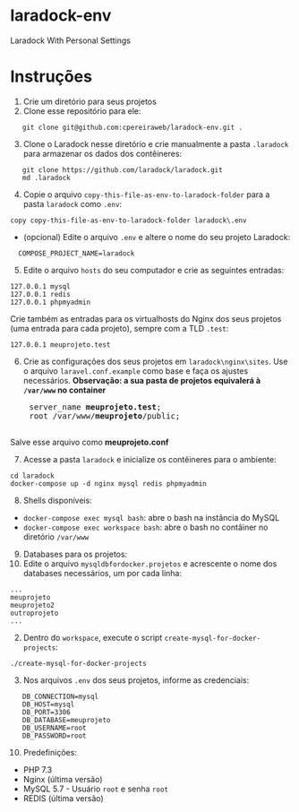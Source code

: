 # laradock-env
Laradock With Personal Settings

# Instruções

1. Crie um diretório para seus projetos
2. Clone esse repositório para ele:
```
   git clone git@github.com:cpereiraweb/laradock-env.git .
```
3. Clone o Laradock nesse diretório e crie manualmente a pasta `.laradock` para armazenar os dados dos contêineres:
```
   git clone https://github.com/laradock/laradock.git
   md .laradock
```

4. Copie o arquivo `copy-this-file-as-env-to-laradock-folder` para a pasta `laradock` como `.env`:
```
copy copy-this-file-as-env-to-laradock-folder laradock\.env
```
  - (opcional) Edite o arquivo `.env` e altere o nome do seu projeto Laradock:
```
  COMPOSE_PROJECT_NAME=laradock
```
5. Edite o arquivo `hosts` do seu computador e crie as seguintes entradas:
```
127.0.0.1 mysql
127.0.0.1 redis
127.0.0.1 phpmyadmin
```
Crie também as entradas para os virtualhosts do Nginx dos seus projetos (uma entrada para cada projeto), sempre com a TLD `.test`:
```
127.0.0.1 meuprojeto.test
```
6. Crie as configurações dos seus projetos em `laradock\nginx\sites`.  Use o arquivo `laravel.conf.example` como base e faça os ajustes necessários.
**Observação: a sua pasta de projetos equivalerá à `/var/www` no container**
<pre>
    server_name <strong>meuprojeto.test</strong>;
    root /var/www/<strong>meuprojeto</strong>/public;

</pre>
Salve esse arquivo como **meuprojeto.conf**

7. Acesse a pasta `laradock` e inicialize os contêineres para o ambiente:
```
cd laradock
docker-compose up -d nginx mysql redis phpmyadmin
```
8. Shells disponíveis:
- `docker-compose exec mysql bash`: abre o bash na instância do MySQL
- `docker-compose exec workspace bash`: abre o bash no contâiner no diretório `/var/www`
9. Databases para os projetos:
 1. Edite o arquivo `mysqldbfordocker.projetos` e acrescente o nome dos databases necessários, um por cada linha:
```
...
meuprojeto
meuprojeto2
outroprojeto
...
```
 2. Dentro do `workspace`, execute o script `create-mysql-for-docker-projects`:
 ```
 ./create-mysql-for-docker-projects
 ```
 3. Nos arquivos `.env` dos seus projetos, informe as credenciais:
 ```
    DB_CONNECTION=mysql
    DB_HOST=mysql
    DB_PORT=3306
    DB_DATABASE=meuprojeto
    DB_USERNAME=root
    DB_PASSWORD=root
 ```
10. Predefinições:
- PHP 7.3
- Nginx (última versão)
- MySQL 5.7 - Usuário `root` e senha `root`
- REDIS (última versão)
